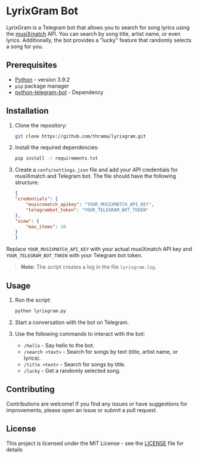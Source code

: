 # LyrixGram Bot

LyrixGram is a Telegram bot that allows you to search for song lyrics using the [musiXmatch](https://www.musixmatch.com/) API. You can search by song title, artist name, or even lyrics. Additionally, the bot provides a "lucky" feature that randomly selects a song for you.

## Prerequisites

- [Python](http://https://www.python.org/) - version 3.9.2
- `pip` package manager
- [python-telegram-bot](https://python-telegram-bot.org/) - Dependency 

## Installation

1. Clone the repository:

    ```bash
    git clone https://github.com/thrama/lyrixgram.git
    ```

2. Install the required dependencies:

    ```bash
    pip install -r requirements.txt
    ```

3. Create a `confs/settings.json` file and add your API credentials for musiXmatch and Telegram bot. The file should have the following structure:

    ```json
    {
    "credentials": {
        "musicxmatch_apikey": "YOUR_MUSIXMATCH_API_KEY",
        "telegrambot_token": "YOUR_TELEGRAM_BOT_TOKEN"
    },
    "view": {
        "max_items": 10
    }
    }
    ```

Replace `YOUR_MUSIXMATCH_API_KEY` with your actual musiXmatch API key and `YOUR_TELEGRAM_BOT_TOKEN` with your Telegram bot token.

> **Note:** The script creates a log in the file `lyrixgram.log`.

## Usage

1. Run the script:

    ```bash
    python lyrixgram.py
    ```

2. Start a conversation with the bot on Telegram.

3. Use the following commands to interact with the bot:

    - `/hello` - Say hello to the bot.
    - `/search <text>` - Search for songs by text (title, artist name, or lyrics).
    - `/title <text>` - Search for songs by title.
    - `/lucky` - Get a randomly selected song.

## Contributing

Contributions are welcome! If you find any issues or have suggestions for improvements, please open an issue or submit a pull request.

## License

This project is licensed under the MIT License - see the [LICENSE](LICENSE) file for details